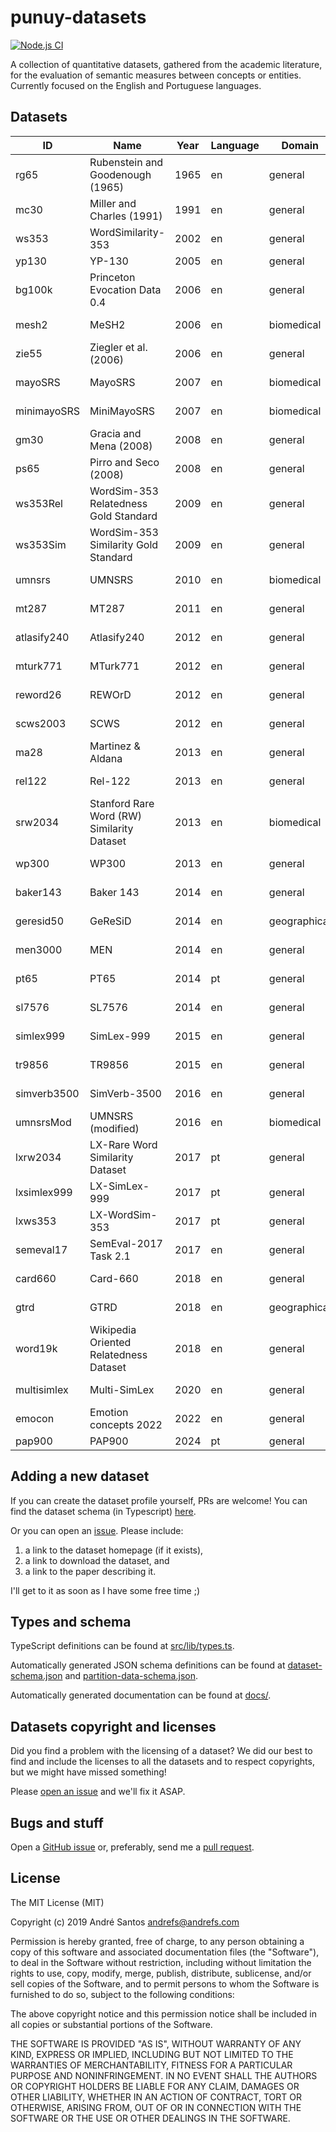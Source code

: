 # punuy-datasets

[![Node.js CI](https://github.com/andrefs/punuy-datasets/actions/workflows/node.js.yml/badge.svg)](https://github.com/andrefs/punuy-datasets/actions/workflows/node.js.yml)

A collection of quantitative datasets, gathered from the academic literature, for the evaluation of semantic measures between concepts or entities. Currently focused on the English and Portuguese languages.

## Datasets

<!-- datasets-section-start -->
<!-- Automatically generated by ./src/scripts/update-readme.ts -->

| ID          | Name                                       | Year | Language | Domain       | Sim/Rel | References                                                                                                                                                                                                                                                  |
| ----------- | ------------------------------------------ | ---- | -------- | ------------ | ------- | ----------------------------------------------------------------------------------------------------------------------------------------------------------------------------------------------------------------------------------------------------------- |
| rg65        | Rubenstein and Goodenough (1965)           | 1965 | en       | general      | sim     | [paper 📑](https://dl.acm.org/doi/pdf/10.1145/365628.365657), [website 🌐](https://dl.acm.org/doi/pdf/10.1145/365628.365657)                                                                                                                                |
| mc30        | Miller and Charles (1991)                  | 1991 | en       | general      | sim     | [paper 📑](https://sci-hub.se/https://doi.org/10.1080/01690969108406936)                                                                                                                                                                                    |
| ws353       | WordSimilarity-353                         | 2002 | en       | general      | sim     | [paper 📑](https://www.cs.tau.ac.il/~ruppin/p116-finkelstein.pdf), [website 🌐](https://www.cs.technion.ac.il/~gabr/resources/data/wordsim353/)                                                                                                             |
| yp130       | YP-130                                     | 2005 | en       | general      | sim     | [paper 📑](http://david.wardpowers.info/Research/AI/papers/200601-GWC-VerbSimWN.pdf)                                                                                                                                                                        |
| bg100k      | Princeton Evocation Data 0.4               | 2006 | en       | general      | sim     | [paper 📑](https://citeseerx.ist.psu.edu/document?repid=rep1&type=pdf&doi=bfeebec5eb0aacd24eb91c94687dfe47b461f5b4), [website 🌐](https://wordnet.cs.princeton.edu/downloads/evocation/release-0.4)                                                         |
| mesh2       | MeSH2                                      | 2006 | en       | biomedical   | sim     | [paper 📑](https://users.uop.gr/~praftop/papers/pdf/wms06-PVHR.pdf), [website 🌐](https://www.intelligence.tuc.gr/similarity/datasets.php)                                                                                                                  |
| zie55       | Ziegler et al. (2006)                      | 2006 | en       | general      | rel     | [paper 📑](https://web.archive.org/web/20070824183036id_/http://www.informatik.uni-freiburg.de/~ksimon/papers/CIKM-06-Proximity.pdf)                                                                                                                        |
| mayoSRS     | MayoSRS                                    | 2007 | en       | biomedical   | rel     | [paper 📑](https://www.sciencedirect.com/science/article/pii/S1532046406000645?via%3Dihub), [website 🌐](https://conservancy.umn.edu/handle/11299/196265)                                                                                                   |
| minimayoSRS | MiniMayoSRS                                | 2007 | en       | biomedical   | rel     | [paper 📑](https://www.sciencedirect.com/science/article/pii/S1532046406000645?via%3Dihub), [website 🌐](https://conservancy.umn.edu/handle/11299/196265)                                                                                                   |
| gm30        | Gracia and Mena (2008)                     | 2008 | en       | general      | rel     | [paper 📑](https://oa.upm.es/6549/1/Web-based_Measure.pdf)                                                                                                                                                                                                  |
| ps65        | Pirro and Seco (2008)                      | 2008 | en       | general      | sim     | [paper 📑](https://dl.acm.org/doi/abs/10.1007/978-3-540-88873-4_25)                                                                                                                                                                                         |
| ws353Rel    | WordSim-353 Relatedness Gold Standard      | 2009 | en       | general      | rel     | [paper 📑](https://aclanthology.org/N09-1003.pdf), [website 🌐](http://alfonseca.org/eng/research/wordsim353.html)                                                                                                                                          |
| ws353Sim    | WordSim-353 Similarity Gold Standard       | 2009 | en       | general      | sim     | [paper 📑](https://aclanthology.org/N09-1003.pdf), [website 🌐](http://alfonseca.org/eng/research/wordsim353.html)                                                                                                                                          |
| umnsrs      | UMNSRS                                     | 2010 | en       | biomedical   | rel/sim | [paper 📑](https://www.ncbi.nlm.nih.gov/pmc/articles/PMC3041430/pdf/amia-2010_sympproc_0572.pdf), [website 🌐](https://conservancy.umn.edu/handle/11299/196265)                                                                                             |
| mt287       | MT287                                      | 2011 | en       | general      | rel     | [paper 📑](http://www.kiraradinsky.com/files/Radinsky-TemporalSemantics.pdf), [website 🌐](http://www.kiraradinsky.com/Datasets.html)                                                                                                                       |
| atlasify240 | Atlasify240                                | 2012 | en       | general      | rel     | [paper 📑](https://www.brenthecht.com/papers/bhecht_sigir2012_ExpSpatialization_SRplusE.pdf), [website 🌐](https://users.cs.northwestern.edu/~ddowney/data_code.html)                                                                                       |
| mturk771    | MTurk771                                   | 2012 | en       | general      | rel     | [paper 📑](https://www-ai.cs.tu-dortmund.de/LEHRE/FACHPROJEKT/WS1213/WordCorrelations.pdf), [website 🌐](http://www2.mta.ac.il/~gideon/datasets/mturk_771.html)                                                                                             |
| reword26    | REWOrD                                     | 2012 | en       | general      | rel     | [paper 📑](https://cdn.aaai.org/ojs/8107/8107-13-11634-1-2-20201228.pdf), [website 🌐](https://relwod.wordpress.com/datasets/)                                                                                                                              |
| scws2003    | SCWS                                       | 2012 | en       | general      | rel     | [paper 📑](https://aclanthology.org/P12-1092.pdf), [website 🌐](https://ai.stanford.edu/~ehhuang/)                                                                                                                                                          |
| ma28        | Martinez & Aldana                          | 2013 | en       | general      | sim     | [paper 📑](https://hal.science/hal-01628399/file/article.pdf), [website 🌐](https://hal.science/hal-01628399/file/article.pdf)                                                                                                                              |
| rel122      | Rel-122                                    | 2013 | en       | general      | rel     | [paper 📑](https://aclanthology.org/P13-2154.pdf), [website 🌐](https://www.cs.ucf.edu/~seansz/rel-122/)                                                                                                                                                    |
| srw2034     | Stanford Rare Word (RW) Similarity Dataset | 2013 | en       | biomedical   | sim     | [paper 📑](https://nlp.stanford.edu/~lmthang/data/papers/conll13_morpho.pdf), [website 🌐](https://nlp.stanford.edu/~lmthang/morphoNLM/)                                                                                                                    |
| wp300       | WP300                                      | 2013 | en       | general      | sim     | [paper 📑](https://www.microsoft.com/en-us/research/wp-content/uploads/2016/02/CIKM841-Li.pdf), [website 🌐](http://adapt.seiee.sjtu.edu.cn/similarity/)                                                                                                    |
| baker143    | Baker 143                                  | 2014 | en       | general      | sim     | [paper 📑](https://aclanthology.org/D14-1034.pdf), [website 🌐](https://github.com/sb895/verb-similarity-dataset)                                                                                                                                           |
| geresid50   | GeReSiD                                    | 2014 | en       | geographical | rel/sim | [paper 📑](https://arxiv.org/pdf/1402.3371), [website 🌐](https://github.com/ucd-spatial/Datasets/tree/master/geresid-geo_relatedness_similarity_dataset)                                                                                                   |
| men3000     | MEN                                        | 2014 | en       | general      | rel     | [paper 📑](https://core.ac.uk/download/pdf/35317232.pdf), [website 🌐](https://staff.fnwi.uva.nl/e.bruni/MEN)                                                                                                                                               |
| pt65        | PT65                                       | 2014 | pt       | general      | rel     | [paper 📑](https://hal.science/hal-02089290/file/leitzkegranada_22675.pdf), [website 🌐](http://www.inf.pucrs.br/linatural/wikimodels/similarity.html)                                                                                                      |
| sl7576      | SL7576                                     | 2014 | en       | general      | sim     | [paper 📑](https://aclanthology.org/P14-1068.pdf), [website 🌐](https://sites.google.com/view/carinasilberer)                                                                                                                                               |
| simlex999   | SimLex-999                                 | 2015 | en       | general      | sim     | [paper 📑](https://aclanthology.org/J15-4004.pdf), [website 🌐](https://fh295.github.io/simlex.html)                                                                                                                                                        |
| tr9856      | TR9856                                     | 2015 | en       | general      | rel     | [paper 📑](https://aclanthology.org/P15-2069.pdf), [website 🌐](https://developer.ibm.com/exchanges/data/all/multi-word-term-relatedness-benchmark/)                                                                                                        |
| simverb3500 | SimVerb-3500                               | 2016 | en       | general      | sim     | [paper 📑](https://aclanthology.org/D16-1235.pdf), [website 🌐](https://www.repository.cam.ac.uk/items/8a568201-0fa4-4e54-81b1-f920102492ea)                                                                                                                |
| umnsrsMod   | UMNSRS (modified)                          | 2016 | en       | biomedical   | rel/sim | [paper 📑](https://academic.oup.com/bioinformatics/article/32/23/3635/2525643), [website 🌐](https://conservancy.umn.edu/handle/11299/196265)                                                                                                               |
| lxrw2034    | LX-Rare Word Similarity Dataset            | 2017 | pt       | general      | sim     | [paper 📑](https://www.grupocole.org/cole/library/ps/QueCarRodGarSilCorRenPerCamBra2017a.pdf), [website 🌐](https://portulanclarin.net/repository/browse/lx-rare-word-similarity-dataset/f8dd0332e6d911e6a2aa782bcb074135a226cf379cf746a8976dd3420f5a2813/) |
| lxsimlex999 | LX-SimLex-999                              | 2017 | pt       | general      | sim     | [paper 📑](https://www.grupocole.org/cole/library/ps/QueCarRodGarSilCorRenPerCamBra2017a.pdf), [website 🌐](https://portulanclarin.net/repository/browse/lx-simlex-999/4ab1ea58e6d311e6a2aa782bcb0741351e920e18429e4d3e9d229a58030812fe/)                   |
| lxws353     | LX-WordSim-353                             | 2017 | pt       | general      | rel     | [paper 📑](https://www.grupocole.org/cole/library/ps/QueCarRodGarSilCorRenPerCamBra2017a.pdf), [website 🌐](https://portulanclarin.net/repository/browse/lx-wordsim-353/c4e08b72e6dd11e6a2aa782bcb074135a5ac38ba70a14fb3adbd5782b21dacb0/)                  |
| semeval17   | SemEval-2017 Task 2.1                      | 2017 | en       | general      | sim     | [paper 📑](https://aclanthology.org/S17-2002.pdf), [website 🌐](https://alt.qcri.org/semeval2017/task2/)                                                                                                                                                    |
| card660     | Card-660                                   | 2018 | en       | general      | sim     | [paper 📑](https://pilehvar.github.io/card-660/Card-660.pdf), [website 🌐](https://pilehvar.github.io/card-660/)                                                                                                                                            |
| gtrd        | GTRD                                       | 2018 | en       | geographical | rel     | [paper 📑](https://pdfs.semanticscholar.org/f8f1/b82386147b6a9142b2cff2dc662a3e614d80.pdf), [website 🌐](https://github.com/czgbjy/GTRD)                                                                                                                    |
| word19k     | Wikipedia Oriented Relatedness Dataset     | 2018 | en       | general      | rel     | [paper 📑](https://aclanthology.org/L18-1408.pdf), [website 🌐](https://developer.ibm.com/exchanges/data/all/wikipedia-oriented-relatedness/)                                                                                                               |
| multisimlex | Multi-SimLex                               | 2020 | en       | general      | sim     | [paper 📑](https://multisimlex.com/Multi-SimLex-Paper.pdf), [website 🌐](https://multisimlex.com/)                                                                                                                                                          |
| emocon      | Emotion concepts 2022                      | 2022 | en       | general      | sim     | [paper 📑](https://escholarship.org/content/qt8vj3d366/qt8vj3d366.pdf), [website 🌐](https://dataverse.harvard.edu/dataset.xhtml?persistentId=doi:10.7910/DVN/6DPPKH)                                                                                       |
| pap900      | PAP900                                     | 2024 | pt       | general      | rel/sim | [website 🌐](https://github.com/andrefs/PAP900)                                                                                                                                                                                                             |

<!-- datasets-section-end -->

## Adding a new dataset

If you can create the dataset profile yourself, PRs are welcome!
You can find the dataset schema (in Typescript) [here](./src/lib/types.ts).

Or you can open an [issue](https://github.com/andrefs/punuy-datasets/issues). Please include:

1. a link to the dataset homepage (if it exists),
1. a link to download the dataset, and
1. a link to the paper describing it.

I'll get to it as soon as I have some free time ;)

## Types and schema

TypeScript definitions can be found at [src/lib/types.ts](src/lib/types.ts).

Automatically generated JSON schema definitions can be found at [dataset-schema.json](dataset-schema.json) and [partition-data-schema.json](partition-data-schema.json).

Automatically generated documentation can be found at [docs/](docs/).

## Datasets copyright and licenses

Did you find a problem with the licensing of a dataset? We did our best to find and include the licenses to all the datasets and to respect copyrights, but we might have missed something!

Please [open an issue](https://github.com/andrefs/punuy-datasets/issues) and we'll fix it ASAP.

## Bugs and stuff

Open a [GitHub issue](https://github.com/andrefs/punuy-datasets/issues) or, preferably, send me a [pull request](https://github.com/andrefs/punuy-datasets/pulls).

## License

The MIT License (MIT)

Copyright (c) 2019 André Santos <andrefs@andrefs.com>

Permission is hereby granted, free of charge, to any person obtaining a copy of
this software and associated documentation files (the "Software"), to deal in
the Software without restriction, including without limitation the rights to
use, copy, modify, merge, publish, distribute, sublicense, and/or sell copies of
the Software, and to permit persons to whom the Software is furnished to do so,
subject to the following conditions:

The above copyright notice and this permission notice shall be included in all
copies or substantial portions of the Software.

THE SOFTWARE IS PROVIDED "AS IS", WITHOUT WARRANTY OF ANY KIND, EXPRESS OR
IMPLIED, INCLUDING BUT NOT LIMITED TO THE WARRANTIES OF MERCHANTABILITY, FITNESS
FOR A PARTICULAR PURPOSE AND NONINFRINGEMENT. IN NO EVENT SHALL THE AUTHORS OR
COPYRIGHT HOLDERS BE LIABLE FOR ANY CLAIM, DAMAGES OR OTHER LIABILITY, WHETHER
IN AN ACTION OF CONTRACT, TORT OR OTHERWISE, ARISING FROM, OUT OF OR IN
CONNECTION WITH THE SOFTWARE OR THE USE OR OTHER DEALINGS IN THE SOFTWARE.
